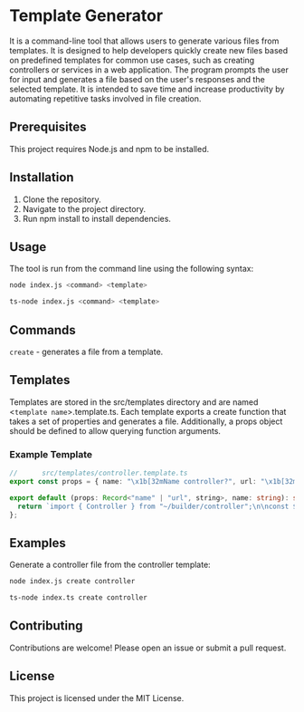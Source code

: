 # Template Generator

It is a command-line tool that allows users to generate various files from templates. It is designed to help developers quickly create new files based on predefined templates for common use cases, such as creating controllers or services in a web application. The program prompts the user for input and generates a file based on the user's responses and the selected template. It is intended to save time and increase productivity by automating repetitive tasks involved in file creation.

## Prerequisites

This project requires Node.js and npm to be installed.

## Installation

1. Clone the repository.
2. Navigate to the project directory.
3. Run npm install to install dependencies.

## Usage

The tool is run from the command line using the following syntax:

```bash
node index.js <command> <template>
```

```bash
ts-node index.js <command> <template>
```

## Commands

`create` - generates a file from a template.

## Templates

Templates are stored in the src/templates directory and are named <`template name`>.template.ts. Each template exports a create function that takes a set of properties and generates a file. Additionally, a props object should be defined to allow querying function arguments.

### Example Template

```typescript
//      src/templates/controller.template.ts
export const props = { name: "\x1b[32mName controller?", url: "\x1b[32mUrl controller?" };

export default (props: Record<"name" | "url", string>, name: string): string => {
  return `import { Controller } from "~/builder/controller";\n\nconst ${name} = new Controller("${props.url}");\n\n${name}.get("/:deviceId", (req, res, next) => {\n res.json({ message: "Hello, World" })\n})\n\nexport default ${name};`;
};
```

## Examples

Generate a controller file from the controller template:

```bash
node index.js create controller
```

```bash
ts-node index.ts create controller
```

## Contributing

Contributions are welcome! Please open an issue or submit a pull request.

## License

This project is licensed under the MIT License.
